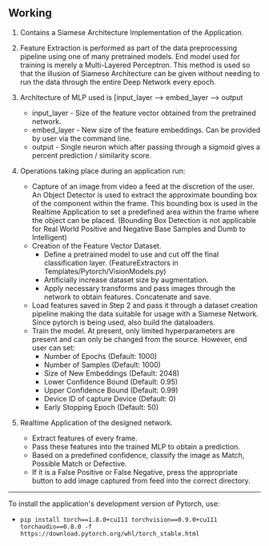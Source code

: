 ## Working

1. Contains a Siamese Architecture Implementation of the Application.


2. Feature Extraction is performed as part of the data preprocessing pipeline using one of many pretrained models. End model used for training is merely a Multi-Layered Perceptron. This method is used so that the illusion of Siamese Architecture can be given without needing to run the data through the entire Deep Network every epoch.


3. Architecture of MLP used is [input_layer --> embed_layer --> output
    - input_layer - Size of the feature vector obtained from the pretrained network.
    - embed_layer - New size of the feature embeddings. Can be provided by user via the command line.
    - output      - Single neuron which after passing through a sigmoid gives a percent prediction / similarity score.

4. Operations taking place during an application run:
    - Capture of an image from video a feed at the discretion of the user. An Object Detector is used to extract the approximate bounding box of the component within the frame. This bounding box is used in the Realtime Application to set a predefined area within the frame where the object can be placed. (Bounding Box Detection is not applicable for Real World Positive and Negative Base Samples and Dumb to Intelligent)
    - Creation of the Feature Vector Dataset.
        - Define a pretrained model to use and cut off the final classification layer. (FeatureExtractors in Templates/Pytorch/VisionModels.py)
        - Artificially increase dataset size by augmentation. 
        - Apply necessary transforms and pass images through the network to obtain features. Concatenate and save.
    - Load features saved in Step 2 and pass it through a dataset creation pipeline making the data suitable for usage with a Siamese Network. Since pytorch is being used, also build the dataloaders.
    - Train the model. At present, only limited hyperparameters are present and can only be changed from the source. However, end user can set:
        - Number of Epochs (Default: 1000)
        - Number of Samples (Default: 1000)
        - Size of New Embeddings (Default: 2048)
        - Lower Confidence Bound (Default: 0.95)
        - Upper Confidence Bound (Default: 0.99)
        - Device ID of capture Device (Default: 0)
        - Early Stopping Epoch (Default: 50)

5. Realtime Application of the designed network.
    - Extract features of every frame.
    - Pass these features into the trained MLP to obtain a prediction.
    - Based on a predefined confidence, classify the image as Match, Possible Match or Defective.
    - If it is a False Positive or False Negative, press the appropriate button to add image captured from feed into the correct directory.

---

To install the application's development version of Pytorch, use:

- `pip install torch==1.8.0+cu111 torchvision==0.9.0+cu111 torchaudio==0.8.0 -f https://download.pytorch.org/whl/torch_stable.html`
